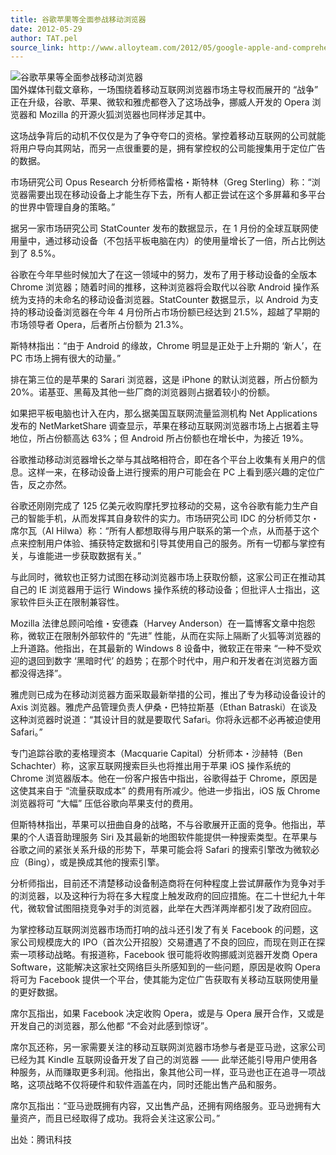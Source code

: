 ```yaml
---
title: 谷歌苹果等全面参战移动浏览器
date: 2012-05-29
author: TAT.pel
source_link: http://www.alloyteam.com/2012/05/google-apple-and-comprehensive-war-mobile-browser/
---
```


<!-- {% raw %} - for jekyll -->

![](http://www.alloyteam.com/wp-content/uploads/2012/05/100707124335581-297x300.jpg "谷歌苹果等全面参战移动浏览器")  
国外媒体刊载文章称，一场围绕着移动互联网浏览器市场主导权而展开的 “战争” 正在升级，谷歌、苹果、微软和雅虎都卷入了这场战争，挪威人开发的 Opera 浏览器和 Mozilla 的开源火狐浏览器也同样涉足其中。

这场战争背后的动机不仅仅是为了争夺夸口的资格。掌控着移动互联网的公司就能将用户导向其网站，而另一点很重要的是，拥有掌控权的公司能搜集用于定位广告的数据。

市场研究公司 Opus Research 分析师格雷格・斯特林（Greg Sterling）称：“浏览器需要出现在移动设备上才能生存下去，所有人都正尝试在这个多屏幕和多平台的世界中管理自身的策略。”

据另一家市场研究公司 StatCounter 发布的数据显示，在 1 月份的全球互联网使用量中，通过移动设备（不包括平板电脑在内）的使用量增长了一倍，所占比例达到了 8.5%。

谷歌在今年早些时候加大了在这一领域中的努力，发布了用于移动设备的全版本 Chrome 浏览器；随着时间的推移，这种浏览器将会取代以谷歌 Android 操作系统为支持的未命名的移动设备浏览器。StatCounter 数据显示，以 Android 为支持的移动设备浏览器在今年 4 月份所占市场份额已经达到 21.5%，超越了早期的市场领导者 Opera，后者所占份额为 21.3%。

斯特林指出：“由于 Android 的缘故，Chrome 明显是正处于上升期的 ‘新人’，在 PC 市场上拥有很大的动量。”

排在第三位的是苹果的 Sarari 浏览器，这是 iPhone 的默认浏览器，所占份额为 20%。诺基亚、黑莓及其他一些厂商的浏览器则占据着较小的份额。

如果把平板电脑也计入在内，那么据美国互联网流量监测机构 Net Applications 发布的 NetMarketShare 调查显示，苹果在移动互联网浏览器市场上占据着主导地位，所占份额高达 63%；但 Android 所占份额也在增长中，为接近 19%。

谷歌推动移动浏览器增长之举与其战略相符合，即在各个平台上收集有关用户的信息。这样一来，在移动设备上进行搜索的用户可能会在 PC 上看到感兴趣的定位广告，反之亦然。

谷歌还刚刚完成了 125 亿美元收购摩托罗拉移动的交易，这令谷歌有能力生产自己的智能手机，从而发挥其自身软件的实力。市场研究公司 IDC 的分析师艾尔・席尔瓦（Al Hilwa）称：“所有人都想取得与用户联系的第一个点，从而基于这个点来控制用户体验、捕获特定数据和引导其使用自己的服务。所有一切都与掌控有关，与谁能进一步获取数据有关。”

与此同时，微软也正努力试图在移动浏览器市场上获取份额，这家公司正在推动其自己的 IE 浏览器用于运行 Windows 操作系统的移动设备；但批评人士指出，这家软件巨头正在限制兼容性。

Mozilla 法律总顾问哈维・安德森（Harvey Anderson）在一篇博客文章中抱怨称，微软正在限制外部软件的 “先进” 性能，从而在实际上隔断了火狐等浏览器的上升道路。他指出，在其最新的 Windows 8 设备中，微软正在带来 “一种不受欢迎的退回到数字 ‘黑暗时代’ 的趋势；在那个时代中，用户和开发者在浏览器方面都没得选择”。

雅虎则已成为在移动浏览器方面采取最新举措的公司，推出了专为移动设备设计的 Axis 浏览器。雅虎产品管理负责人伊桑・巴特拉斯基（Ethan Batraski）在谈及这种浏览器时说道：“其设计目的就是要取代 Safari。你将永远都不必再被迫使用 Safari。”

专门追踪谷歌的麦格理资本（Macquarie Capital）分析师本・沙赫特（Ben Schachter）称，这家互联网搜索巨头也将推出用于苹果 iOS 操作系统的 Chrome 浏览器版本。他在一份客户报告中指出，谷歌得益于 Chrome，原因是这使其来自于 “流量获取成本” 的费用有所减少。他进一步指出，iOS 版 Chrome 浏览器将可 “大幅” 压低谷歌向苹果支付的费用。

但斯特林指出，苹果可以扭曲自身的战略，不与谷歌展开正面的竞争。他指出，苹果的个人语音助理服务 Siri 及其最新的地图软件能提供一种搜索类型。在苹果与谷歌之间的紧张关系升级的形势下，苹果可能会将 Safari 的搜索引擎改为微软必应（Bing），或是换成其他的搜索引擎。

分析师指出，目前还不清楚移动设备制造商将在何种程度上尝试屏蔽作为竞争对手的浏览器，以及这种行为将在多大程度上触发政府的回应措施。在二十世纪九十年代，微软曾试图阻挠竞争对手的浏览器，此举在大西洋两岸都引发了政府回应。

为掌控移动互联网浏览器市场而打响的战斗还引发了有关 Facebook 的问题，这家公司规模庞大的 IPO（首次公开招股）交易遭遇了不良的回应，而现在则正在探索一项移动战略。有报道称，Facebook 很可能将收购挪威浏览器开发商 Opera Software，这能解决这家社交网络巨头所感知到的一些问题，原因是收购 Opera 将可为 Facebook 提供一个平台，使其能为定位广告获取有关移动互联网使用量的更好数据。

席尔瓦指出，如果 Facebook 决定收购 Opera，或是与 Opera 展开合作，又或是开发自己的浏览器，那么他都 “不会对此感到惊讶”。

席尔瓦还称，另一家需要关注的移动互联网浏览器市场参与者是亚马逊，这家公司已经为其 Kindle 互联网设备开发了自己的浏览器 —— 此举还能引导用户使用各种服务，从而赚取更多利润。他指出，象其他公司一样，亚马逊也正在追寻一项战略，这项战略不仅将硬件和软件涵盖在内，同时还能出售产品和服务。

席尔瓦指出：“亚马逊既拥有内容，又出售产品，还拥有网络服务。亚马逊拥有大量资产，而且已经取得了成功。我将会关注这家公司。”

出处：腾讯科技

<!-- {% endraw %} - for jekyll -->